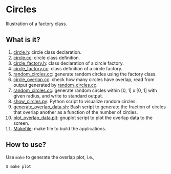 # Circles
Illustration of a factory class.

## What is it?
1. [circle.h](circle.h): circle class declaration.
1. [circle.cc](circle.cc): circle class definition.
1. [circle_factory.h](circle_factory.h): class declaration of a circle factory.
1. [circle_factory.cc](circle_factory.cc): class definition of a circle factory.
1. [random_circles.cc](random_circles.cc): generate random circles using the factory class.
1. [circle_overlap.cc](circle_overlap.cc): check how many circles have overlap, read from
    output generated by [random_circles.cc](random_circles.cc).
1. [random_circles.cc](random_circles.cc): generate random circles within [0, 1] x [0, 1]
    with given radius, and write to standard output.
1. [show_circles.py](show_circles.py): Python script to visualize random circles.
1. [generate_overlap_data.sh](generate_overlap_data.sh): Bash script to generate the fraction of
    circles that overlap another as a function of the number of circles.
1. [plot_overlap_data.plt](plot_overlap_data.plt): gnuplot script to plot the overlap data to the
    screen.
1. [Makefile](Makefile): make file to build the applications.

## How to use?
Use `make` to generate the overlap plot, i.e.,
```bash
$ make plot
```
